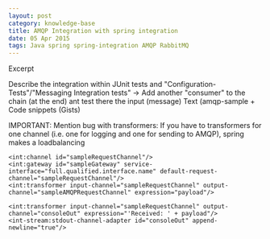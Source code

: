 ```yaml
---
layout: post
category: knowledge-base
title: AMQP Integration with spring integration
date: 05 Apr 2015
tags: Java spring spring-integration AMQP RabbitMQ
---
```


Excerpt


Describe the integration within JUnit tests and "Configuration-Tests"/"Messaging Integration tests" -> Add another "consumer" to the chain (at the end) ant test there the input (message)
Text (amqp-sample + Code snippets (Gists)

IMPORTANT: Mention bug with transformers: If you have to transformers for one channel (i.e. one for logging and one for sending to AMQP), spring makes a loadbalancing

    <int:channel id="sampleRequestChannel"/>
    <int:gateway id="sampleGateway" service-interface="full.qualified.interface.name" default-request-channel="sampleRequestChannel"/>
    <int:transformer input-channel="sampleRequestChannel" output-channel="sampleAMQPRequestChannel" expression="payload"/>

    <int:transformer input-channel="sampleRequestChannel" output-channel="consoleOut" expression="'Received: ' + payload"/>
    <int-stream:stdout-channel-adapter id="consoleOut" append-newline="true"/>